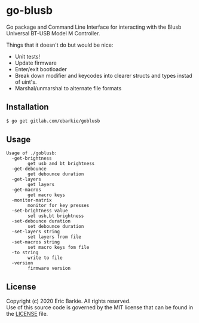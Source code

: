 # go-blusb

Go package and Command Line Interface for interacting with the Blusb Universal
BT-USB Model M Controller.

Things that it doesn't do but would be nice:

* Unit tests!
* Update firmware
* Enter/exit bootloader
* Break down modifier and keycodes into clearer structs and types instad of
  uint's.
* Marshal/unmarshal to alternate file formats

## Installation

```sh
$ go get gitlab.com/ebarkie/goblusb
```

## Usage

```
Usage of ./goblusb:
  -get-brightness
    	get usb and bt brightness
  -get-debounce
    	get debounce duration
  -get-layers
    	get layers
  -get-macros
    	get macro keys
  -monitor-matrix
    	monitor for key presses
  -set-brightness value
    	set usb,bt brightness
  -set-debounce duration
    	set debounce duration
  -set-layers string
    	set layers from file
  -set-macros string
    	set macro keys fom file
  -to string
    	write to file
  -version
    	firmware version
```

## License

Copyright (c) 2020 Eric Barkie. All rights reserved.  
Use of this source code is governed by the MIT license
that can be found in the [LICENSE](LICENSE) file.
